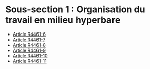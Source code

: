 # Sous-section 1 : Organisation du travail en milieu hyperbare &#13;
&#13;
&#13;
&#13;
&#13;
&#13;


* [Article R4461-6](./LEGIARTI000023414522.md)
* [Article R4461-7](./LEGIARTI000023414524.md)
* [Article R4461-8](./LEGIARTI000023414526.md)
* [Article R4461-9](./LEGIARTI000023414528.md)
* [Article R4461-10](./LEGIARTI000023414530.md)
* [Article R4461-11](./LEGIARTI000023414532.md)
